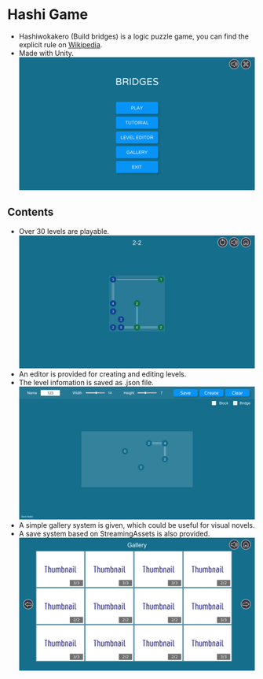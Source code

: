 # Hashi Game
* Hashiwokakero (Build bridges) is a logic puzzle game, you can find the explicit rule on [Wikipedia](https://en.wikipedia.org/wiki/Hashiwokakero).  
* Made with Unity.  
![Menu](images/menu.png)
## Contents
* Over 30 levels are playable.
  ![Game](images/game.png)
* An editor is provided for creating and editing levels.
* The level infomation is saved as .json file.
  ![Editor](images/editor.png)
* A simple gallery system is given, which could be useful for visual novels.
* A save system based on StreamingAssets is also provided. 
  ![Gallery](images/gallery.png)
